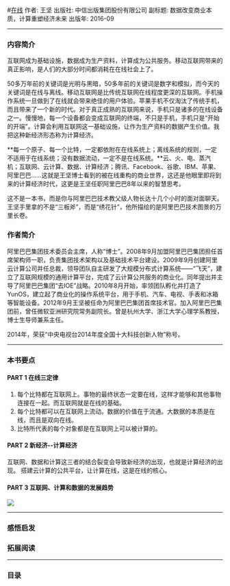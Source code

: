 #[在线](https://book.douban.com/subject/26885117/)
作者:  王坚
出版社: 中信出版集团股份有限公司
副标题: 数据改变商业本质，计算重塑经济未来
出版年: 2016-09
***
### 内容简介 
互联网成为基础设施，数据成为生产资料，计算成为公共服务。移动互联网带来的真正影响，是人们的大部分时间都消耗在在线社会上了。

50多万年前的关键词是光明与黑暗，50多年前的关键词是数字和模拟，而今天的关键词是在线与离线。移动互联网是比传统互联网在线程度更深的互联网。手机操作系统一旦做到了在线就会带来绝佳的用户体验。苹果手机不仅淘汰了传统手机，而且带来了一个新的时代。对于真正成熟的互联网来说，手机只是诸多的在线设备之一。慢慢地，每一个设备都会变成互联网的终端，不只是手机，手机只是“开始的开端”。计算会利用互联网这一基础设施，让作为生产资料的数据产生价值。我把这种新经济形态称为计算经济。

**每一个原子、每一个比特，一定都依附在在线系统上；离线系统的规则，一定不适用于在线系统；没有数据流动，一定不是在线系统。**云、火、电、蒸汽机；互联网、云计算、数据、计算经济；腾讯、Facebook、谷歌、IBM、苹果、阿里巴巴……这就是王坚博士看到的被在线重构的商业世界，这还是他眼里即将到来的计算经济时代，这更是王坚任职阿里巴巴8年以来的智慧思考。

这不是一本书，而是你与阿里巴巴技术教父级人物长达十几个小时的面对面聊天。王坚手里拿的不是“三板斧”，而是“绣花针”，他所描绘的是阿里巴巴技术图景的万里长卷。

### 作者简介 
阿里巴巴集团技术委员会主席，人称“博士”。2008年9月加盟阿里巴巴集团担任首席架构师一职，负责集团技术架构以及基础技术平台建设。2009年9月创建阿里云计算公司并任总裁，领导团队自主研发了大规模分布式计算系统——“飞天”，建立了互联网规模的通用计算平台，完成了云计算公共服务的商业化。同年提出并主导了阿里巴巴集团“去IOE”战略。2010年8月开始，率领团队孵化并打造了YunOS，建立起了商业化的操作系统平台，用于手机、汽车、电视、手表和冰箱等智能设备。2012年9月王坚被任命为阿里巴巴集团首席技术官。加入阿里巴巴集团前，曾任微软亚洲研究院常务副院长。曾是杭州大学、浙江大学心理学系教授，博士生导师兼系主任。

2014年，荣获“中央电视台2014年度全国十大科技创新人物”称号。

***
### 本书要点 
#### PART 1 在线三定律
1. 每个比特都在互联网上。事物的最终状态一定要在线，这样才能够和其他事物连接在一起。而互联网就是在线的基础。
2. 每个比特都可以在互联网上流动。数据的价值在于流通。大数据的本质是在线，而且是双向在线。
3. 比特所代表的每个对象都是在互联网上可以被计算的。

#### PART 2 新经济--计算经济
互联网、数据和计算这三者的结合裂变会导致新经济的出现，也就是计算经济的出现。
搭建云计算的公共平台，让计算在线，这是在线的核心。

#### PART 3 互联网、计算和数据的发展趋势



![](./_image/2017-06-04-06-30-01.jpg)

***
### 感悟启发
### 拓展阅读
***
### 目录
